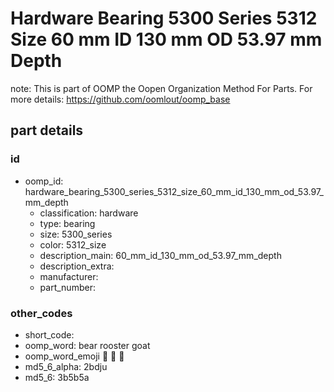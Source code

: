 # Hardware Bearing 5300 Series 5312 Size 60 mm ID 130 mm OD 53.97 mm Depth  

note: This is part of OOMP the Oopen Organization Method For Parts. For more details: https://github.com/oomlout/oomp_base

##  part details





### id
* oomp_id: hardware_bearing_5300_series_5312_size_60_mm_id_130_mm_od_53.97_mm_depth
  * classification: hardware
  * type: bearing
  * size: 5300_series
  * color: 5312_size
  * description_main: 60_mm_id_130_mm_od_53.97_mm_depth
  * description_extra: 
  * manufacturer: 
  * part_number: 

### other_codes
* short_code: 
* oomp_word: bear rooster goat
* oomp_word_emoji :bear: :rooster: :goat:
* md5_6_alpha: 2bdju
* md5_6: 3b5b5a